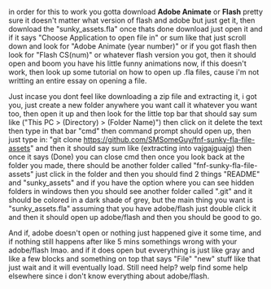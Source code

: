 in order for this to work you gotta download **Adobe Animate** or **Flash** pretty sure it doesn't matter what version of flash and adobe but just get it, then download the "sunky_assets.fla" once thats done download just open it and if it says "Choose Application to open file in" or sum like that just scroll down and look for "Adobe Animate (year number)" or if you got flash then look for "Flash CS(num)" or whatever flash version you got, then it should open and boom you have his little funny animations now, if this doesn't work, then look up some tutorial on how to open up .fla files, cause i'm not writting an entire essay on opening a file.


Just incase you dont feel like downloading a zip file and extracting it, i got you, just create a new folder anywhere you want call it whatever you want too, then open it up and then look for the little top bar that should say sum like ("This PC > (Directory) > (Folder Name)") then click on it delete the text then type in that bar "cmd" then command prompt should open up, then just type in: "git clone https://github.com/SMSomeGuy/fnf-sunky-fla-file-assets" and then it should say sum like (extracting into vajgajguajg) then once it says (Done) you can close cmd then once you look back at the folder you made, there should be another folder called "fnf-sunky-fla-file-assets" just click in the folder and then you should find 2 things "README" and "sunky_assets" and if you have the option where you can see hidden folders in windows then you should see another folder called ".git" and it should be colored in a dark shade of grey, but the main thing you want is "sunky_assets.fla" assuming that you have adobe/flash just double click it and then it should open up adobe/flash and then you should be good to go.


And if, adobe doesn't open or nothing just happened give it some time, and if nothing still happens after like 5 mins somethings wrong with your adobe/flash lmao.
and if it does open but evverything is just like gray and like a few blocks and something on top that says "File" "new" stuff like that just wait and it will eventually load. Still need help? welp find some help elsewhere since i don't know everything about adobe/flash.
